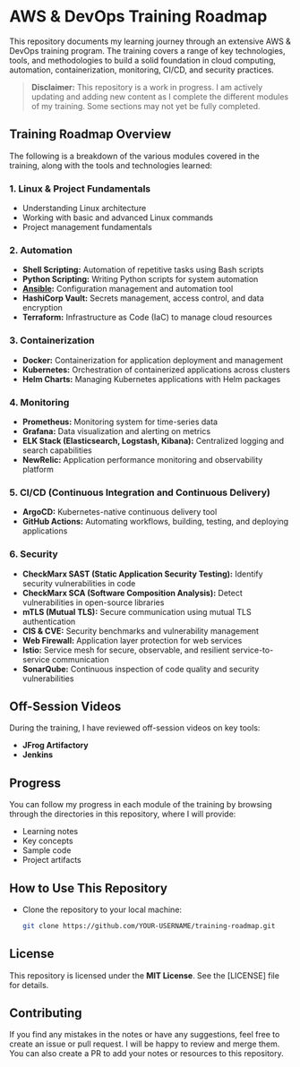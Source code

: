 # AWS & DevOps Training Roadmap

This repository documents my learning journey through an extensive AWS & DevOps training program. The training covers a range of key technologies, tools, and methodologies to build a solid foundation in cloud computing, automation, containerization, monitoring, CI/CD, and security practices.

> **Disclaimer:** This repository is a work in progress. I am actively updating and adding new content as I complete the different modules of my training. Some sections may not yet be fully completed.
## Training Roadmap Overview

The following is a breakdown of the various modules covered in the training, along with the tools and technologies learned:

### 1. **Linux & Project Fundamentals**
- Understanding Linux architecture
- Working with basic and advanced Linux commands
- Project management fundamentals

### 2. **Automation**
- **Shell Scripting:** Automation of repetitive tasks using Bash scripts
- **Python Scripting:** Writing Python scripts for system automation
- **[Ansible](./ansible):** Configuration management and automation tool
- **HashiCorp Vault:** Secrets management, access control, and data encryption
- **Terraform:** Infrastructure as Code (IaC) to manage cloud resources

### 3. **Containerization**
- **Docker:** Containerization for application deployment and management
- **Kubernetes:** Orchestration of containerized applications across clusters
- **Helm Charts:** Managing Kubernetes applications with Helm packages

### 4. **Monitoring**
- **Prometheus:** Monitoring system for time-series data
- **Grafana:** Data visualization and alerting on metrics
- **ELK Stack (Elasticsearch, Logstash, Kibana):** Centralized logging and search capabilities
- **NewRelic:** Application performance monitoring and observability platform

### 5. **CI/CD (Continuous Integration and Continuous Delivery)**
- **ArgoCD:** Kubernetes-native continuous delivery tool
- **GitHub Actions:** Automating workflows, building, testing, and deploying applications

### 6. **Security**
- **CheckMarx SAST (Static Application Security Testing):** Identify security vulnerabilities in code
- **CheckMarx SCA (Software Composition Analysis):** Detect vulnerabilities in open-source libraries
- **mTLS (Mutual TLS):** Secure communication using mutual TLS authentication
- **CIS & CVE:** Security benchmarks and vulnerability management
- **Web Firewall:** Application layer protection for web services
- **Istio:** Service mesh for secure, observable, and resilient service-to-service communication
- **SonarQube:** Continuous inspection of code quality and security vulnerabilities

## Off-Session Videos

During the training, I have reviewed off-session videos on key tools:
- **JFrog Artifactory**
- **Jenkins**

## Progress

You can follow my progress in each module of the training by browsing through the directories in this repository, where I will provide:
- Learning notes
- Key concepts
- Sample code
- Project artifacts

## How to Use This Repository

- Clone the repository to your local machine:
  ```bash
  git clone https://github.com/YOUR-USERNAME/training-roadmap.git

## License

This repository is licensed under the **MIT License**. See the [LICENSE] file for details.

## Contributing

If you find any mistakes in the notes or have any suggestions, feel free to create an issue or pull request. I will be happy to review and merge them. You can also create a PR to add your notes or resources to this repository.